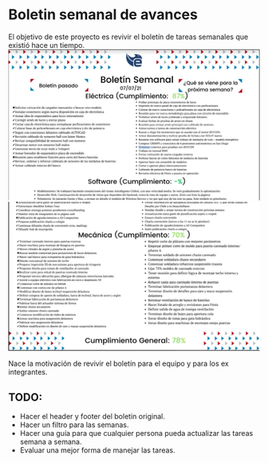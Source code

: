 # Boletin semanal de avances

El objetivo de este proyecto es revivir el boletín de tareas semanales que existió hace un tiempo.
![boletin1](./start_boletin.png)
![boletin2](./end_boletin.png)

Nace la motivación de revivir el boletín para el equipo y para los ex integrantes.

## TODO:

* Hacer el header y footer del boletin original.
* Hacer un filtro para las semanas.
* Hacer una guía para que cualquier persona pueda actualizar las tareas semana a semana.
* Evaluar una mejor forma de manejar las tareas.
